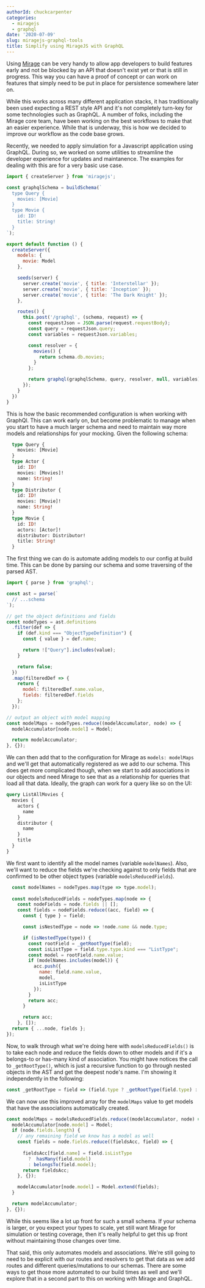 ```yaml
---
authorId: chuckcarpenter
categories: 
  - miragejs
  - graphql
date: '2020-07-09'
slug: miragejs-graphql-tools
title: Simplify using MirageJS with GraphQL
---
```


Using [Mirage](https://miragejs.com/) can be very handy to allow app developers to build features early and not be blocked by an API that doesn't exist yet or that is still in progress. This way you can have a proof of concept or can work on features that simply need to be put in place for persistence somewhere later on.

While this works across many different application stacks, it has traditionally been used expecting a REST style API and it's not completely turn-key for some technologies such as GraphQL. A number of folks, including the Mirage core team, have been working on the best workflows to make that an easier experience. While that is underway, this is how we decided to improve our workflow as the code base grows.

Recently, we needed to apply simulation for a Javascript application using GraphQL. During so, we worked on some utilities to streamline the developer experience for updates and maintanence. The examples for dealing with this are for a very basic use case. 

```js
import { createServer } from 'miragejs';

const graphqlSchema = buildSchema(`
  type Query {
    movies: [Movie]
  }
  type Movie {
    id: ID!
    title: String!
  }
`);

export default function () {
  createServer({
    models: {
      movie: Model
    },

    seeds(server) {
      server.create('movie', { title: 'Interstellar' });
      server.create('movie', { title: 'Inception' });
      server.create('movie', { title: 'The Dark Knight' });
    },

    routes() {
      this.post('/graphql', (schema, request) => {
        const requestJson = JSON.parse(request.requestBody);
        const query = requestJson.query;
        const variables = requestJson.variables;

        const resolver = {
          movies() {
            return schema.db.movies;
          }
        };

        return graphql(graphqlSchema, query, resolver, null, variables);
      });
    }
  })
}
```

This is how the basic recommended configuration is when working with GraphQl. This can work early on, but become problematic to manage when you start to have a much larger schema and need to maintain way more models and relationships for your mocking. Given the following schema:

```graphql
  type Query {
    movies: [Movie]
  }
  type Actor {
    id: ID!
    movies: [Movies]!
    name: String!
  }
  type Distributor {
    id: ID!
    movies: [Movie]!
    name: String!
  }
  type Movie {
    id: ID!
    actors: [Actor]!
    distributor: Distributor!
    title: String!
  }
```

The first thing we can do is automate adding models to our config at build time. This can be done by parsing our schema and some traversing of the parsed AST. 

```js
import { parse } from 'graphql';

const ast = parse(`
  // ...schema
`);

// get the object definitions and fields
const nodeTypes = ast.definitions
  .filter(def => {
    if (def.kind === "ObjectTypeDefinition") {
      const { value } = def.name;

      return !["Query"].includes(value);
    }

    return false;
  })
  .map(filteredDef => {
    return {
      model: filteredDef.name.value,
      fields: filteredDef.fields
    };
  });

// output an object with model mapping
const modelMaps = nodeTypes.reduce((modelAccumulator, node) => {
  modelAccumulator[node.model] = Model;

  return modelAccumulator;
}, {});
```

We can then add that to the configuration for Mirage as `models: modelMaps` and we'll get that automatically registered as we add to our schema. This does get more complicated though, when we start to add associations in our objects and need Mirage to see that as a relationship for queries that load all that data. Ideally, the graph can work for a query like so on the UI:

```graphql
query ListAllMovies {
  movies {
    actors {
      name      
    }
    distributor {
      name
    }
    title
  }
}
```

We first want to identify all the model names (variable `modelNames`). Also, we'll want to reduce the fields we're checking against to only fields that are confirmed to be other object types (variable `modelsReducedFields`). 

```js
  const modelNames = nodeTypes.map(type => type.model);
  
  const modelsReducedFields = nodeTypes.map(node => {
    const nodeFields = node.fields || [];
    const fields = nodeFields.reduce((acc, field) => {
      const { type } = field;

      const isNestedType = node => !node.name && node.type;

      if (isNestedType(type)) {
        const rootField = _getRootType(field);
        const isListType = field.type.type.kind === "ListType";
        const model = rootField.name.value;
        if (modelNames.includes(model)) {
          acc.push({
            name: field.name.value,
            model,
            isListType
          });
        }
        return acc;
      }

      return acc;
    }, []);
  return { ...node, fields };
});
```

Now, to walk through what we're doing here with `modelsReducedFields()` is to take each node and reduce the fields down to other models and if it's a belongs-to or has-many kind of association. You might have notices the call to `_getRootType()`, which is just a recursive function to go through nested objects in the AST and get the deepest node's name. I'm showing it independently in the following:

```js
const _getRootType = field => (field.type ? _getRootType(field.type) : field);
```

We can now use this improved array for the `modelMaps` value to get models that have the associations automatically created.

```js
const modelMaps = modelsReducedFields.reduce((modelAccumulator, node) => {
  modelAccumulator[node.model] = Model;
  if (node.fields.length) {
    // any remaining field we know has a model as well
    const fields = node.fields.reduce((fieldsAcc, field) => {
      
      fieldsAcc[field.name] = field.isListType
        ?  hasMany(field.model)
        : belongsTo(field.model);
      return fieldsAcc;
    }, {});

    modelAccumulator[node.model] = Model.extend(fields);
  }

  return modelAccumulator;
}, {});
```

While this seems like a lot up front for such a small schema. If your schema is larger, or you expect your types to scale, yet still want Mirage for simulation or testing coverage, then it's really helpful to get this up front without maintaining those changes over time. 

That said, this only automates models and associations. We're still going to need to be explicit with our routes and resolvers to get that data as we add routes and different queries/mutations to our schemas. There are some ways to get those more automated to our build times as well and we'll explore that in a second part to this on working with Mirage and GraphQL. 
